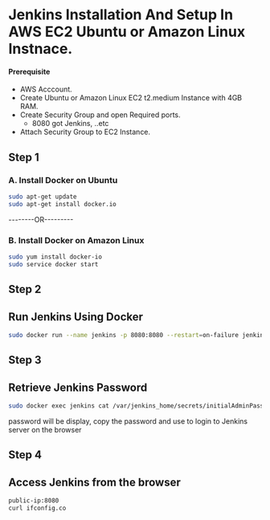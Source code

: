 
# Jenkins Installation And Setup In AWS EC2 Ubuntu or Amazon Linux Instnace.

#### Prerequisite
 + AWS Acccount.
 + Create Ubuntu or Amazon Linux EC2 t2.medium Instance with 4GB RAM.
 + Create Security Group and open Required ports.
    + 8080 got Jenkins, ..etc
 + Attach Security Group to EC2 Instance.


## Step 1
### A. Install Docker on Ubuntu
``` sh
sudo apt-get update
sudo apt-get install docker.io
```
--------OR---------

### B. Install Docker on Amazon Linux
``` sh
sudo yum install docker-io
sudo service docker start
```

## Step 2
## Run Jenkins Using Docker
``` sh
sudo docker run --name jenkins -p 8080:8080 --restart=on-failure jenkins/jenkins:lts-jdk11
```


## Step 3
## Retrieve Jenkins Password
``` sh
sudo docker exec jenkins cat /var/jenkins_home/secrets/initialAdminPassword
```
password will be display, copy the password and use to login to Jenkins server on the browser




## Step 4 
## Access Jenkins from the browser
```sh
public-ip:8080
curl ifconfig.co 
```
